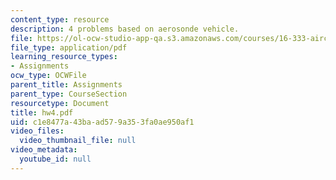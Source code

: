 ```yaml
---
content_type: resource
description: 4 problems based on aerosonde vehicle.
file: https://ol-ocw-studio-app-qa.s3.amazonaws.com/courses/16-333-aircraft-stability-and-control-fall-2004/c1e8477a43baad579a353fa0ae950af1_hw4.pdf
file_type: application/pdf
learning_resource_types:
- Assignments
ocw_type: OCWFile
parent_title: Assignments
parent_type: CourseSection
resourcetype: Document
title: hw4.pdf
uid: c1e8477a-43ba-ad57-9a35-3fa0ae950af1
video_files:
  video_thumbnail_file: null
video_metadata:
  youtube_id: null
---
```

